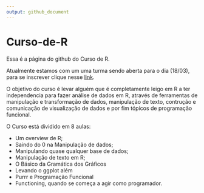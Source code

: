 ```yaml
---
output: github_document
---
```


# Curso-de-R

Essa é a página do github do Curso de R. 

Atualmente estamos com um uma turma sendo aberta para o dia (18/03), para se inscrever clique nesse [link](https://forms.gle/N4SdGizWpW9y6zpRA).

O objetivo do curso é levar alguém que é completamente leigo em R a ter independencia para fazer análise de dados em R, através de ferramentas de manipulação e transformação de dados, manipulação de texto, contrução e comunicação de visualização de dados e por fim tópicos de programação funcional.

O Curso está dividido em 8 aulas:

* Um overview de R;
* Saindo do 0 na Manipulação de dados;
* Manipulando quase qualquer base de dados;
* Manipulação de texto em R;
* O Básico da Gramática dos Gráficos
* Levando o ggplot além
* Purrr e Programação Funcional
* Functioning, quando se começa a agir como programador.


